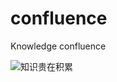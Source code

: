 # confluence
Knowledge confluence

![知识贵在积累](http://img.blog.csdn.net/20171219155807649?watermark/2/text/aHR0cDovL2Jsb2cuY3Nkbi5uZXQvcXk5MjQxMjAzMTY=/font/5a6L5L2T/fontsize/400/fill/I0JBQkFCMA==/dissolve/70/gravity/SouthEast)
